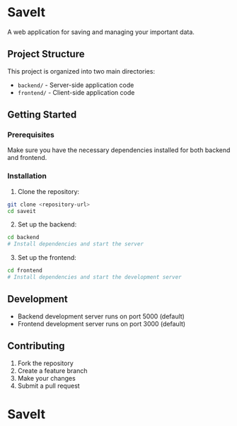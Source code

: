 # SaveIt

A web application for saving and managing your important data.

## Project Structure

This project is organized into two main directories:

- `backend/` - Server-side application code
- `frontend/` - Client-side application code

## Getting Started

### Prerequisites

Make sure you have the necessary dependencies installed for both backend and frontend.

### Installation

1. Clone the repository:
```bash
git clone <repository-url>
cd saveit
```

2. Set up the backend:
```bash
cd backend
# Install dependencies and start the server
```

3. Set up the frontend:
```bash
cd frontend
# Install dependencies and start the development server
```

## Development

- Backend development server runs on port 5000 (default)
- Frontend development server runs on port 3000 (default)

## Contributing

1. Fork the repository
2. Create a feature branch
3. Make your changes
4. Submit a pull request
# SaveIt
